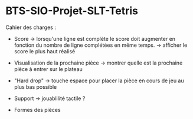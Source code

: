 # BTS-SIO-Projet-SLT-Tetris

Cahier des charges : 

- Score -> lorsqu'une ligne est complète le score doit augmenter en fonction du nombre de ligne complétées en même temps.
        -> afficher le score le plus haut réalisé
  
- Visualisation de la prochaine pièce -> montrer quelle est la prochaine pièce à entrer sur le plateau
  
- "Hard drop" -> touche espace pour placer la pièce en cours de jeu au plus bas possible

- Support -> jouablilité tactile ? 

- Formes des pièces 

